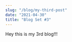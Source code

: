 ```yaml
---
slug: "/blog/my-third-post"
date: "2021-04-30"
title: "Blog Set #3"
---
```

Hey this is my 3rd blog!!!